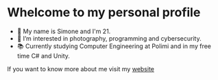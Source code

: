 # Whelcome to my personal profile
- 👋 My name is Simone and I'm 21.
- 👀 I’m interested in photography, programming and cybersecurity.
- 📚 Currently studying Computer Engineering at Polimi and in my free time C# and Unity.

If you want to know more about me visit my [website](https://simone-martini.netlify.app/)

<!---
sictush/sictush is a ✨ special ✨ repository because its `README.md` (this file) appears on your GitHub profile.
You can click the Preview link to take a look at your changes.
--->
